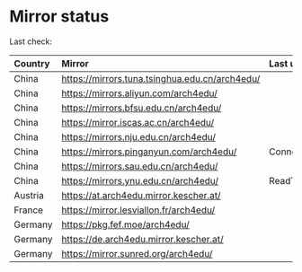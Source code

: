 <script src="./time.js"></script>
# Mirror status
Last check: <script type="text/javascript">localize(1675070374.0984435);</script>

|Country|Mirror|Last update|
|:------|:-----|:----------|
|China|https://mirrors.tuna.tsinghua.edu.cn/arch4edu/|<script type="text/javascript">localize(1675060750);</script>|
|China|https://mirrors.aliyun.com/arch4edu/|<script type="text/javascript">localize(1674974015);</script>|
|China|https://mirrors.bfsu.edu.cn/arch4edu/|<script type="text/javascript">localize(1675017522);</script>|
|China|https://mirror.iscas.ac.cn/arch4edu/|<script type="text/javascript">localize(1675060750);</script>|
|China|https://mirrors.nju.edu.cn/arch4edu/|<script type="text/javascript">localize(1674974015);</script>|
|China|https://mirrors.pinganyun.com/arch4edu/|ConnectionError|
|China|https://mirrors.sau.edu.cn/arch4edu/|<script type="text/javascript">localize(1673850842);</script>|
|China|https://mirrors.ynu.edu.cn/arch4edu/|ReadTimeout|
|Austria|https://at.arch4edu.mirror.kescher.at/|<script type="text/javascript">localize(1675017522);</script>|
|France|https://mirror.lesviallon.fr/arch4edu/|<script type="text/javascript">localize(1674153500);</script>|
|Germany|https://pkg.fef.moe/arch4edu/|<script type="text/javascript">localize(1675017522);</script>|
|Germany|https://de.arch4edu.mirror.kescher.at/|<script type="text/javascript">localize(1675017522);</script>|
|Germany|https://mirror.sunred.org/arch4edu/|<script type="text/javascript">localize(1675017522);</script>|

<script src="./tablefilter/tablefilter.js"></script>
<script src="./table.js"></script>